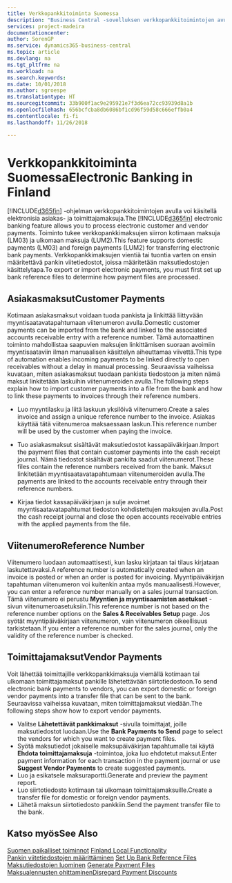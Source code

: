 ```yaml
---
title: Verkkopankkitoiminta Suomessa
description: "Business Central -sovelluksen verkkopankkitoimintojen avulla voi käsitellä elektronisia asiakas- ja toimittajamaksuja. Toiminto tukee verkkopankkimaksujen siirron kotimaan maksuja (LM03) ja ulkomaan maksuja (LUM2). Verkkopankkimaksujen vientiä tai tuontia varten on ensin määritettävä pankin viitetiedostot, joissa määritetään maksutiedostojen käsittelytapa."
services: project-madeira
documentationcenter: 
author: SorenGP
ms.service: dynamics365-business-central
ms.topic: article
ms.devlang: na
ms.tgt_pltfrm: na
ms.workload: na
ms.search.keywords: 
ms.date: 10/01/2018
ms.author: sgroespe
ms.translationtype: HT
ms.sourcegitcommit: 33b900f1ac9e295921e7f3d6ea72cc93939d8a1b
ms.openlocfilehash: 656bcfcba8db6086bf1cd96f59d58c666effb0a4
ms.contentlocale: fi-fi
ms.lasthandoff: 11/26/2018

---
```

# <a name="electronic-banking-in-finland"></a><span data-ttu-id="68fb4-105">Verkkopankkitoiminta Suomessa</span><span class="sxs-lookup"><span data-stu-id="68fb4-105">Electronic Banking in Finland</span></span>
<span data-ttu-id="68fb4-106">[!INCLUDE[d365fin](../../includes/d365fin_md.md)] -ohjelman verkkopankkitoimintojen avulla voi käsitellä elektronisia asiakas- ja toimittajamaksuja.</span><span class="sxs-lookup"><span data-stu-id="68fb4-106">The [!INCLUDE[d365fin](../../includes/d365fin_md.md)] electronic banking feature allows you to process electronic customer and vendor payments.</span></span> <span data-ttu-id="68fb4-107">Toiminto tukee verkkopankkimaksujen siirron kotimaan maksuja (LM03) ja ulkomaan maksuja (LUM2).</span><span class="sxs-lookup"><span data-stu-id="68fb4-107">This feature supports domestic payments (LM03) and foreign payments (LUM2) for transferring electronic bank payments.</span></span> <span data-ttu-id="68fb4-108">Verkkopankkimaksujen vientiä tai tuontia varten on ensin määritettävä pankin viitetiedostot, joissa määritetään maksutiedostojen käsittelytapa.</span><span class="sxs-lookup"><span data-stu-id="68fb4-108">To export or import electronic payments, you must first set up bank reference files to determine how payment files are processed.</span></span>  

## <a name="customer-payments"></a><span data-ttu-id="68fb4-109">Asiakasmaksut</span><span class="sxs-lookup"><span data-stu-id="68fb4-109">Customer Payments</span></span>  
<span data-ttu-id="68fb4-110">Kotimaan asiakasmaksut voidaan tuoda pankista ja linkittää liittyvään myyntisaatavatapahtumaan viitenumeron avulla.</span><span class="sxs-lookup"><span data-stu-id="68fb4-110">Domestic customer payments can be imported from the bank and linked to the associated accounts receivable entry with a reference number.</span></span> <span data-ttu-id="68fb4-111">Tämä automaattinen toiminto mahdollistaa saapuvien maksujen linkittämisen suoraan avoimiin myyntisaataviin ilman manuaalisen käsittelyn aiheuttamaa viivettä.</span><span class="sxs-lookup"><span data-stu-id="68fb4-111">This type of automation enables incoming payments to be linked directly to open receivables without a delay in manual processing.</span></span> <span data-ttu-id="68fb4-112">Seuraavissa vaiheissa kuvataan, miten asiakasmaksut tuodaan pankista tiedostoon ja miten nämä maksut linkitetään laskuihin viitenumeroiden avulla.</span><span class="sxs-lookup"><span data-stu-id="68fb4-112">The following steps explain how to import customer payments into a file from the bank and how to link these payments to invoices through their reference numbers.</span></span>  

- <span data-ttu-id="68fb4-113">Luo myyntilasku ja liitä laskuun yksilöivä viitenumero.</span><span class="sxs-lookup"><span data-stu-id="68fb4-113">Create a sales invoice and assign a unique reference number to the invoice.</span></span> <span data-ttu-id="68fb4-114">Asiakas käyttää tätä viitenumeroa maksaessaan laskun.</span><span class="sxs-lookup"><span data-stu-id="68fb4-114">This reference number will be used by the customer when paying the invoice.</span></span>  

- <span data-ttu-id="68fb4-115">Tuo asiakasmaksut sisältävät maksutiedostot kassapäiväkirjaan.</span><span class="sxs-lookup"><span data-stu-id="68fb4-115">Import the payment files that contain customer payments into the cash receipt journal.</span></span> <span data-ttu-id="68fb4-116">Nämä tiedostot sisältävät pankilta saadut viitenumerot.</span><span class="sxs-lookup"><span data-stu-id="68fb4-116">These files contain the reference numbers received from the bank.</span></span> <span data-ttu-id="68fb4-117">Maksut linkitetään myyntisaatavatapahtumaan viitenumeroiden avulla.</span><span class="sxs-lookup"><span data-stu-id="68fb4-117">The payments are linked to the accounts receivable entry through their reference numbers.</span></span>  

- <span data-ttu-id="68fb4-118">Kirjaa tiedot kassapäiväkirjaan ja sulje avoimet myyntisaatavatapahtumat tiedoston kohdistettujen maksujen avulla.</span><span class="sxs-lookup"><span data-stu-id="68fb4-118">Post the cash receipt journal and close the open accounts receivable entries with the applied payments from the file.</span></span>  

## <a name="reference-number"></a><span data-ttu-id="68fb4-119">Viitenumero</span><span class="sxs-lookup"><span data-stu-id="68fb4-119">Reference Number</span></span>  
<span data-ttu-id="68fb4-120">Viitenumero luodaan automaattisesti, kun lasku kirjataan tai tilaus kirjataan laskutettavaksi.</span><span class="sxs-lookup"><span data-stu-id="68fb4-120">A reference number is automatically created when an invoice is posted or when an order is posted for invoicing.</span></span> <span data-ttu-id="68fb4-121">Myyntipäiväkirjan tapahtuman viitenumeron voi kuitenkin antaa myös manuaalisesti.</span><span class="sxs-lookup"><span data-stu-id="68fb4-121">However, you can enter a reference number manually on a sales journal transaction.</span></span> <span data-ttu-id="68fb4-122">Tämä viitenumero ei perustu **Myyntien ja myyntisaamisten asetukset** -sivun viitenumeroasetuksiin.</span><span class="sxs-lookup"><span data-stu-id="68fb4-122">This reference number is not based on the reference number options on the **Sales & Receivables Setup** page.</span></span> <span data-ttu-id="68fb4-123">Jos syötät myyntipäiväkirjaan viitenumeron, vain viitenumeron oikeellisuus tarkistetaan.</span><span class="sxs-lookup"><span data-stu-id="68fb4-123">If you enter a reference number for the sales journal, only the validity of the reference number is checked.</span></span>  

## <a name="vendor-payments"></a><span data-ttu-id="68fb4-124">Toimittajamaksut</span><span class="sxs-lookup"><span data-stu-id="68fb4-124">Vendor Payments</span></span>  
<span data-ttu-id="68fb4-125">Voit lähettää toimittajille verkkopankkimaksuja viemällä kotimaan tai ulkomaan toimittajamaksut pankille lähetettävään siirtotiedostoon.</span><span class="sxs-lookup"><span data-stu-id="68fb4-125">To send electronic bank payments to vendors, you can export domestic or foreign vendor payments into a transfer file that can be sent to the bank.</span></span> <span data-ttu-id="68fb4-126">Seuraavissa vaiheissa kuvataan, miten toimittajamaksut viedään.</span><span class="sxs-lookup"><span data-stu-id="68fb4-126">The following steps show how to export vendor payments.</span></span>  

- <span data-ttu-id="68fb4-127">Valitse **Lähetettävät pankkimaksut** -sivulla toimittajat, joille maksutiedostot luodaan.</span><span class="sxs-lookup"><span data-stu-id="68fb4-127">Use the **Bank Payments to Send** page to select the vendors for which you want to create payment files.</span></span>  
- <span data-ttu-id="68fb4-128">Syötä maksutiedot jokaiselle maksupäiväkirjan tapahtumalle tai käytä **Ehdota toimittajamaksuja** -toimintoa, joka luo ehdotetut maksut.</span><span class="sxs-lookup"><span data-stu-id="68fb4-128">Enter payment information for each transaction in the payment journal or use **Suggest Vendor Payments** to create suggested payments.</span></span>  
- <span data-ttu-id="68fb4-129">Luo ja esikatsele maksuraportti.</span><span class="sxs-lookup"><span data-stu-id="68fb4-129">Generate and preview the payment report.</span></span>  
- <span data-ttu-id="68fb4-130">Luo siirtotiedosto kotimaan tai ulkomaan toimittajamaksuille.</span><span class="sxs-lookup"><span data-stu-id="68fb4-130">Create a transfer file for domestic or foreign vendor payments.</span></span>  
- <span data-ttu-id="68fb4-131">Lähetä maksun siirtotiedosto pankkiin.</span><span class="sxs-lookup"><span data-stu-id="68fb4-131">Send the payment transfer file to the bank.</span></span>  

## <a name="see-also"></a><span data-ttu-id="68fb4-132">Katso myös</span><span class="sxs-lookup"><span data-stu-id="68fb4-132">See Also</span></span>  
 <span data-ttu-id="68fb4-133">[Suomen paikalliset toiminnot](finland-local-functionality.md) </span><span class="sxs-lookup"><span data-stu-id="68fb4-133">[Finland Local Functionality](finland-local-functionality.md) </span></span>  
 <span data-ttu-id="68fb4-134">[Pankin viitetiedostojen määrittäminen](how-to-set-up-bank-reference-files.md) </span><span class="sxs-lookup"><span data-stu-id="68fb4-134">[Set Up Bank Reference Files](how-to-set-up-bank-reference-files.md) </span></span>  
 <span data-ttu-id="68fb4-135">[Maksutiedostojen luominen](how-to-generate-payment-files.md) </span><span class="sxs-lookup"><span data-stu-id="68fb4-135">[Generate Payment Files](how-to-generate-payment-files.md) </span></span>  
 [<span data-ttu-id="68fb4-136">Maksualennusten ohittaminen</span><span class="sxs-lookup"><span data-stu-id="68fb4-136">Disregard Payment Discounts</span></span>](how-to-disregard-payment-discounts.md)   

